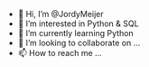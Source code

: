 - 👋 Hi, I’m @JordyMeijer
- 👀 I’m interested in Python & SQL
- 🌱 I’m currently learning Python
- 💞️ I’m looking to collaborate on ...
- 📫 How to reach me ...

<!---
JordyMeijer/JordyMeijer is a ✨ special ✨ repository because its `README.md` (this file) appears on your GitHub profile.
You can click the Preview link to take a look at your changes.
--->
